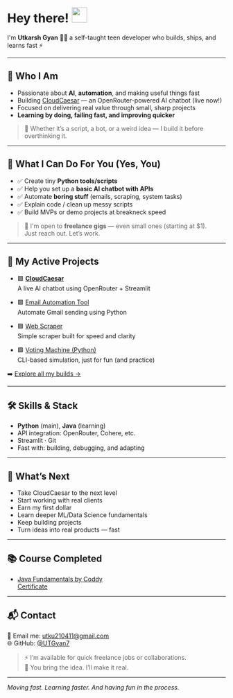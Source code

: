 # Hey there! <img src="https://media.giphy.com/media/hvRJCLFzcasrR4ia7z/giphy.gif" width="35" />

I'm **Utkarsh Gyan** 👨‍💻 a self-taught teen developer who builds, ships, and learns fast ⚡ 

---

## 🧠 Who I Am

- Passionate about **AI**, **automation**, and making useful things fast
- Building [CloudCaesar](https://cloudcaesar.streamlit.app) — an OpenRouter-powered AI chatbot (live now!)
- Focused on delivering real value through small, sharp projects
- **Learning by doing, failing fast, and improving quicker**

> 🎯 Whether it’s a script, a bot, or a weird idea — I build it before overthinking it.

---

## 🔨 What I Can Do For You (Yes, You)

- ✅ Create tiny **Python tools/scripts**  
- ✅ Help you set up a **basic AI chatbot with APIs**  
- ✅ Automate **boring stuff** (emails, scraping, system tasks)  
- ✅ Explain code / clean up messy scripts  
- ✅ Build MVPs or demo projects at breakneck speed

> 💸 I'm open to **freelance gigs** — even small ones (starting at $1).  
> Just reach out. Let’s work.

---

## 🚀 My Active Projects

- 🟩 [**CloudCaesar**](https://cloudcaesar.streamlit.app)  
  A live AI chatbot using OpenRouter + Streamlit

- 🟩 [Email Automation Tool](https://github.com/UTGyan7/Email-Automation)  
  Automate Gmail sending using Python

- 🟩 [Web Scraper](https://github.com/UTGyan/web-scraper)  
  Simple scraper built for speed and clarity

- 🟩 [Voting Machine (Python)](https://github.com/UTGyan7/EVM-with-Python)  
  CLI-based simulation, just for fun (and practice)

➡️ [Explore all my builds →](https://github.com/UTGyan7?tab=repositories)

---

## 🛠 Skills & Stack

- **Python** (main), **Java** (learning)  
- API integration: OpenRouter, Cohere, etc.  
- Streamlit · Git   
- Fast with: building, debugging, and adapting

---

## 🎯 What’s Next

- Take CloudCaesar to the next level  
- Start working with real clients
- Earn my first dollar  
- Learn deeper ML/Data Science fundamentals  
- Keep building projects 
- Turn ideas into real products — fast

---

## 📚 Course Completed

- [Java Fundamentals by Coddy](https://coddy.tech/courses/java_fundamentals)  
  [Certificate](https://coddy.tech/certifications/YXgU36-cpiHhr)

---

## 📬 Contact

📩 Email me: [utku210411@gmail.com](mailto:utku210411@gmail.com)  
🌐 GitHub: [@UTGyan7](https://github.com/UTGyan7)

> ⚡ I’m available for quick freelance jobs or collaborations.  
> 🚀 You bring the idea. I’ll make it real.

---

_Moving fast. Learning faster. And having fun in the process._
